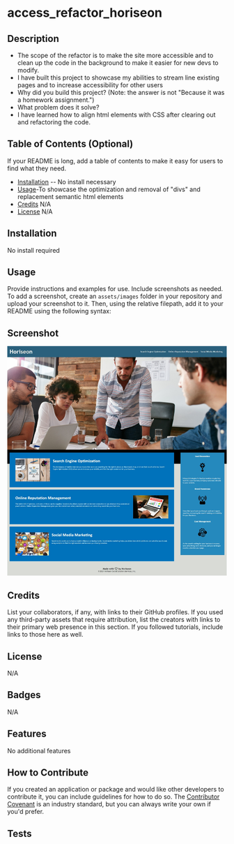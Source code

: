 # access_refactor_horiseon
## Description
- The scope of the refactor is to make the site more accessible and to clean up the code in the background to make it easier for new devs to modify.
- I have built this project to showcase my abilities to stream line existing pages and to increase accessibility for other users
- Why did you build this project? (Note: the answer is not "Because it was a homework assignment.")
- What problem does it solve?
- I have learned how to align html elements with CSS after clearing out and refactoring the code.
## Table of Contents (Optional)
If your README is long, add a table of contents to make it easy for users to find what they need.
- [Installation](#installation) -- No install necessary
- [Usage](#usage)-To showcase the optimization and removal of "divs" and replacement semantic html elements
- [Credits](#credits) N/A
- [License](#license) N/A
## Installation
No install required
## Usage
Provide instructions and examples for use. Include screenshots as needed.
To add a screenshot, create an `assets/images` folder in your repository and upload your screenshot to it. Then, using the relative filepath, add it to your README using the following syntax:
## Screenshot
![screenshot](assets/images/screenshotpreview.jpeg)
## Credits
List your collaborators, if any, with links to their GitHub profiles.
If you used any third-party assets that require attribution, list the creators with links to their primary web presence in this section.
If you followed tutorials, include links to those here as well.
## License
N/A
## Badges
N/A
## Features
No additional features
## How to Contribute
If you created an application or package and would like other developers to contribute it, you can include guidelines for how to do so. The [Contributor Covenant](https://www.contributor-covenant.org/) is an industry standard, but you can always write your own if you'd prefer.
## Tests